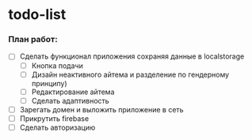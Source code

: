 # todo-list #

### План работ: ###
- [ ] Сделать функционал приложения сохраняя данные в localstorage
    - [ ] Кнопка подачи
    - [ ] Дизайн неактивного айтема и разделение по гендерному принципу)
    - [ ] Редактирование айтема
    - [ ] Сделать адаптивность
- [ ] Зарегать домен и выложить приложение в сеть
- [ ] Прикрутить firebase
- [ ] Сделать авторизацию

